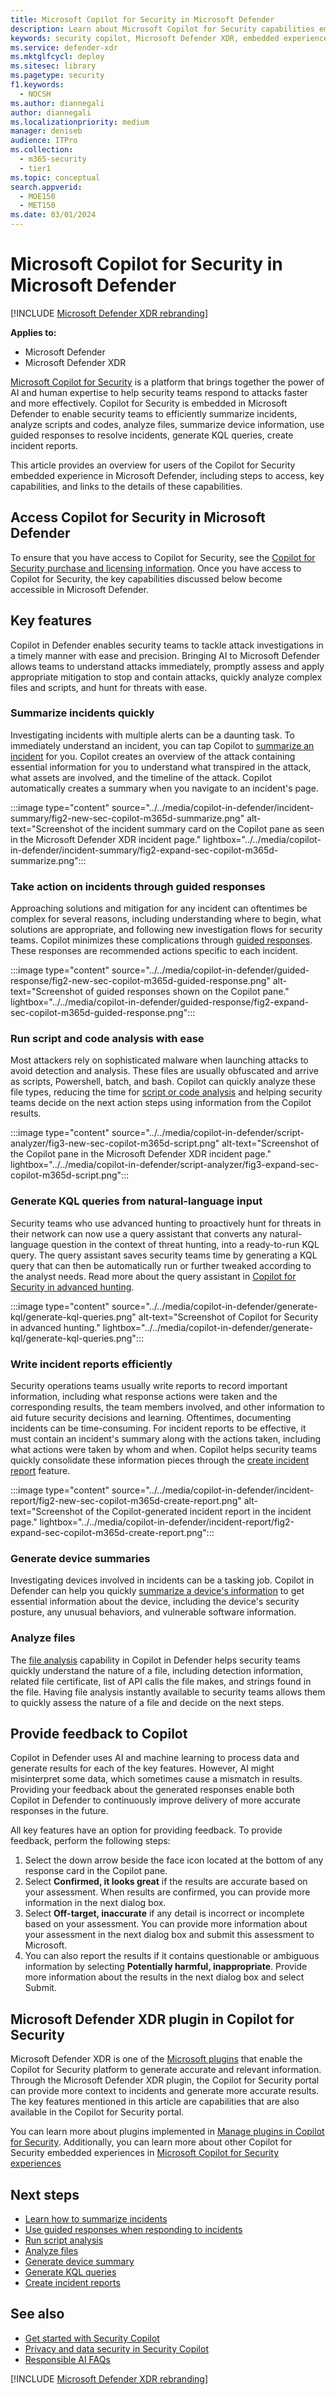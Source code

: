 ```yaml
---
title: Microsoft Copilot for Security in Microsoft Defender
description: Learn about Microsoft Copilot for Security capabilities embedded in Microsoft Defender.
keywords: security copilot, Microsoft Defender XDR, embedded experience, incident summary, script analyzer, script analysis, query assistant, m365, incident report, guided response, incident response automated, automatic incident response, summarize incidents, summarize incident report, plugins, Microsoft plugins, preinstalled plugins, Microsoft Copilot for Security, Copilot for Security, file analysis, file analyzer, summarize device, device summary, summarize device information, device report, file information report, Microsoft Defender, Copilot in Defender
ms.service: defender-xdr
ms.mktglfcycl: deploy
ms.sitesec: library
ms.pagetype: security
f1.keywords:
  - NOCSH
ms.author: diannegali
author: diannegali
ms.localizationpriority: medium
manager: deniseb
audience: ITPro
ms.collection: 
  - m365-security
  - tier1
ms.topic: conceptual
search.appverid:
  - MOE150
  - MET150
ms.date: 03/01/2024
---
```


# Microsoft Copilot for Security in Microsoft Defender

[!INCLUDE [Microsoft Defender XDR rebranding](../includes/microsoft-defender.md)]

**Applies to:**

- Microsoft Defender
- Microsoft Defender XDR

[Microsoft Copilot for Security](/security-copilot/microsoft-security-copilot) is a platform that brings together the power of AI and human expertise to help security teams respond to attacks faster and more effectively. Copilot for Security is embedded in Microsoft Defender to enable security teams to efficiently summarize incidents, analyze scripts and codes, analyze files, summarize device information, use guided responses to resolve incidents, generate KQL queries, create incident reports.

This article provides an overview for users of the Copilot for Security embedded experience in Microsoft Defender, including steps to access, key capabilities, and links to the details of these capabilities.

<a name='access-security-copilot-in-microsoft-365-defender'></a>

## Access Copilot for Security in Microsoft Defender

To ensure that you have access to Copilot for Security, see the [Copilot for Security purchase and licensing information](/security-copilot/faq-security-copilot). Once you have access to Copilot for Security, the key capabilities discussed below become accessible in Microsoft Defender.

## Key features

Copilot in Defender enables security teams to tackle attack investigations in a timely manner with ease and precision. Bringing AI to Microsoft Defender allows teams to understand attacks immediately, promptly assess and apply appropriate mitigation to stop and contain attacks, quickly analyze complex files and scripts, and hunt for threats with ease.

### Summarize incidents quickly

Investigating incidents with multiple alerts can be a daunting task. To immediately understand an incident, you can tap Copilot to [summarize an incident](security-copilot-m365d-incident-summary.md) for you. Copilot creates an overview of the attack containing essential information for you to understand what transpired in the attack, what assets are involved, and the timeline of the attack. Copilot automatically creates a summary when you navigate to an incident's page.

:::image type="content" source="../../media/copilot-in-defender/incident-summary/fig2-new-sec-copilot-m365d-summarize.png" alt-text="Screenshot of the incident summary card on the Copilot pane as seen in the Microsoft Defender XDR incident page." lightbox="../../media/copilot-in-defender/incident-summary/fig2-expand-sec-copilot-m365d-summarize.png":::

### Take action on incidents through guided responses

Approaching solutions and mitigation for any incident can oftentimes be complex for several reasons, including understanding where to begin, what solutions are appropriate, and following new investigation flows for security teams. Copilot minimizes these complications through [guided responses](security-copilot-m365d-guided-response.md). These responses are recommended actions specific to each incident.

:::image type="content" source="../../media/copilot-in-defender/guided-response/fig2-new-sec-copilot-m365d-guided-response.png" alt-text="Screenshot of guided responses shown on the Copilot pane." lightbox="../../media/copilot-in-defender/guided-response/fig2-expand-sec-copilot-m365d-guided-response.png":::

### Run script and code analysis with ease

Most attackers rely on sophisticated malware when launching attacks to avoid detection and analysis. These files are usually obfuscated and arrive as scripts, Powershell, batch, and bash. Copilot can quickly analyze these file types, reducing the time for [script or code analysis](security-copilot-m365d-script-analysis.md) and helping security teams decide on the next action steps using information from the Copilot results.

:::image type="content" source="../../media/copilot-in-defender/script-analyzer/fig3-new-sec-copilot-m365d-script.png" alt-text="Screenshot of the Copilot pane in the Microsoft Defender XDR incident page." lightbox="../../media/copilot-in-defender/script-analyzer/fig3-expand-sec-copilot-m365d-script.png":::

### Generate KQL queries from natural-language input

Security teams who use advanced hunting to proactively hunt for threats in their network can now use a query assistant that converts any natural-language question in the context of threat hunting, into a ready-to-run KQL query. The query assistant saves security teams time by generating a KQL query that can then be automatically run or further tweaked according to the analyst needs. Read more about the query assistant in [Copilot for Security in advanced hunting](advanced-hunting-security-copilot.md).

:::image type="content" source="../../media/copilot-in-defender/generate-kql/generate-kql-queries.png" alt-text="Screenshot of Copilot for Security in advanced hunting." lightbox="../../media/copilot-in-defender/generate-kql/generate-kql-queries.png":::

### Write incident reports efficiently

Security operations teams usually write reports to record important information, including what response actions were taken and the corresponding results, the team members involved, and other information to aid future security decisions and learning. Oftentimes, documenting incidents can be time-consuming. For incident reports to be effective, it must contain an incident's summary along with the actions taken, including what actions were taken by whom and when. Copilot helps security teams quickly consolidate these information pieces through the [create incident report](security-copilot-m365d-create-incident-report.md) feature.

:::image type="content" source="../../media/copilot-in-defender/incident-report/fig2-new-sec-copilot-m365d-create-report.png" alt-text="Screenshot of the Copilot-generated incident report in the incident page." lightbox="../../media/copilot-in-defender/incident-report/fig2-expand-sec-copilot-m365d-create-report.png":::

### Generate device summaries

Investigating devices involved in incidents can be a tasking job. Copilot in Defender can help you quickly [summarize a device's information](copilot-in-defender-device-summary.md) to get essential information about the device, including the device's security posture, any unusual behaviors, and vulnerable software information.

### Analyze files

The [file analysis](copilot-in-defender-file-analysis.md) capability in Copilot in Defender helps security teams quickly understand the nature of a file, including detection information, related file certificate, list of API calls the file makes, and strings found in the file. Having file analysis instantly available to security teams allows them to quickly assess the nature of a file and decide on the next steps.

## Provide feedback to Copilot

Copilot in Defender uses AI and machine learning to process data and generate results for each of the key features. However, AI might misinterpret some data, which sometimes cause a mismatch in results. Providing your feedback about the generated responses enable both Copilot in Defender to continuously improve delivery of more accurate responses in the future.

All key features have an option for providing feedback. To provide feedback, perform the following steps:

1. Select the down arrow beside the face icon located at the bottom of any response card in the Copilot pane.
2. Select **Confirmed, it looks great** if the results are accurate based on your assessment. When results are confirmed, you can provide more information in the next dialog box.
3. Select **Off-target, inaccurate** if any detail is incorrect or incomplete based on your assessment. You can provide more information about your assessment in the next dialog box and submit this assessment to Microsoft.
4. You can also report the results if it contains questionable or ambiguous information by selecting **Potentially harmful, inappropriate**. Provide more information about the results in the next dialog box and select Submit.

<a name='microsoft-365-defender-plugin-in-security-copilot'></a>

## Microsoft Defender XDR plugin in Copilot for Security

Microsoft Defender XDR is one of the [Microsoft plugins](/security-copilot/manage-plugins#microsoft-plugins) that enable the Copilot for Security platform to generate accurate and relevant information. Through the Microsoft Defender XDR plugin, the Copilot for Security portal can provide more context to incidents and generate more accurate results. The key features mentioned in this article are capabilities that are also available in the Copilot for Security portal.

You can learn more about plugins implemented in [Manage plugins in Copilot for Security](/security-copilot/manage-plugins). Additionally, you can learn more about other Copilot for Security embedded experiences in [Microsoft Copilot for Security experiences](/security-copilot/experiences-security-copilot)

## Next steps

- [Learn how to summarize incidents](security-copilot-m365d-incident-summary.md)
- [Use guided responses when responding to incidents](security-copilot-m365d-guided-response.md)
- [Run script analysis](security-copilot-m365d-script-analysis.md)
- [Analyze files](copilot-in-defender-file-analysis.md)
- [Generate device summary](copilot-in-defender-device-summary.md)
- [Generate KQL queries](advanced-hunting-security-copilot.md)
- [Create incident reports](security-copilot-m365d-create-incident-report.md)

## See also

- [Get started with Security Copilot](/security-copilot/get-started-security-copilot)
- [Privacy and data security in Security Copilot](/security-copilot/privacy-data-security)
- [Responsible AI FAQs](/security-copilot/responsible-ai-overview-security-copilot)

[!INCLUDE [Microsoft Defender XDR rebranding](../../includes/defender-m3d-techcommunity.md)]

